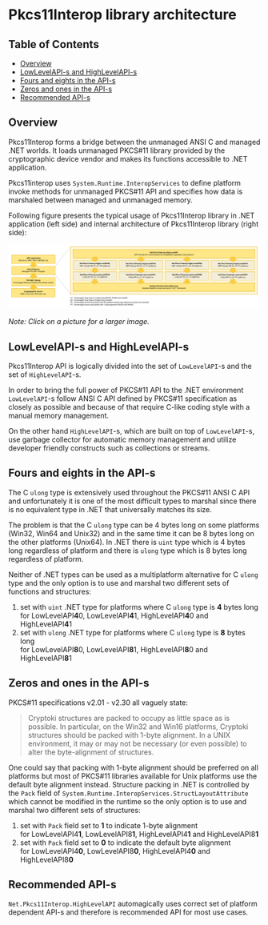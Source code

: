 # Pkcs11Interop library architecture

## Table of Contents

* [Overview](#overview)
* [LowLevelAPI-s and HighLevelAPI-s](#lowlevelapi-s-and-highlevelapi-s)
* [Fours and eights in the API-s](#fours-and-eights-in-the-api-s)
* [Zeros and ones in the API-s](#zeros-and-ones-in-the-api-s)
* [Recommended API-s](#recommended-api-s)

## Overview

Pkcs11Interop forms a bridge between the unmanaged ANSI C and managed .NET worlds. It loads unmanaged PKCS#11 library provided by the cryptographic device vendor and makes its functions accessible to .NET application.

Pkcs11interop uses `System.Runtime.InteropServices` to define platform invoke methods for unmanaged PKCS#11 API and specifies how data is marshaled between managed and unmanaged memory.

Following figure presents the typical usage of Pkcs11Interop library in .NET application (left side) and internal architecture of Pkcs11Interop library (right side):

![Pkcs11Interop architecture](images/pkcs11interop-architecture.png?raw=true)

*Note: Click on a picture for a larger image.*

## LowLevelAPI-s and HighLevelAPI-s

Pkcs11Interop API is logically divided into the set of `LowLevelAPI`-s and the set of `HighLevelAPI`-s.

In order to bring the full power of PKCS#11 API to the .NET environment `LowLevelAPI`-s follow ANSI C API defined by PKCS#11 specification as closely as possible and because of that require C-like coding style with a manual memory management.

On the other hand `HighLevelAPI`-s, which are built on top of `LowLevelAPI`-s, use garbage collector for automatic memory management and utilize developer friendly constructs such as collections or streams.

## Fours and eights in the API-s

The C `ulong` type is extensively used throughout the PKCS#11 ANSI C API and unfortunately it is one of the most difficult types to marshal since there is no equivalent type in .NET that universally matches its size.

The problem is that the C `ulong` type can be 4 bytes long on some platforms (Win32, Win64 and Unix32) and in the same time it can be 8 bytes long on the other platforms (Unix64). In .NET there is `uint` type which is 4 bytes long regardless of platform and there is `ulong` type which is 8 bytes long regardless of platform.

Neither of .NET types can be used as a multiplatform alternative for C `ulong` type and the only option is to use and marshal two different sets of functions and structures:

1. set with `uint` .NET type for platforms where C `ulong` type is **4** bytes long  
   for LowLevelAPI**4**0, LowLevelAPI**4**1, HighLevelAPI**4**0 and HighLevelAPI**4**1
2. set with `ulong` .NET type for platforms where C `ulong` type is **8** bytes long  
   for LowLevelAPI**8**0, LowLevelAPI**8**1, HighLevelAPI**8**0 and HighLevelAPI**8**1

## Zeros and ones in the API-s

PKCS#11 specifications v2.01 - v2.30 all vaguely state:

> Cryptoki structures are packed to occupy as little space as is possible. In particular, on the Win32 and Win16 platforms, Cryptoki structures should be packed with 1-byte alignment. In a UNIX environment, it may or may not be necessary (or even possible) to alter the byte-alignment of structures.

One could say that packing with 1-byte alignment should be preferred on all platforms but most of PKCS#11 libraries available for Unix platforms use the default byte alignment instead. Structure packing in .NET is controlled by the `Pack` field of `System.Runtime.InteropServices.StructLayoutAttribute` which cannot be modified in the runtime so the only option is to use and marshal two different sets of structures:

1. set with `Pack` field set to **1** to indicate 1-byte alignment  
   for LowLevelAPI4**1**, LowLevelAPI8**1**, HighLevelAPI4**1** and HighLevelAPI8**1**
2. set with `Pack` field set to **0** to indicate the default byte alignment  
   for LowLevelAPI4**0**, LowLevelAPI8**0**, HighLevelAPI4**0** and HighLevelAPI8**0**

## Recommended API-s

`Net.Pkcs11Interop.HighLevelAPI` automagically uses correct set of platform dependent API-s and therefore is recommended API for most use cases.
